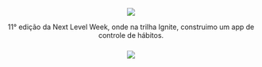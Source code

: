 <p align="center"><img src="./.github/nlw-logo.svg"></p>

<p align="center"> 11° edição da Next Level Week, onde na trilha Ignite, construimo um app de controle de hábitos.</p>

<h3 align="center"><img src="./.github/carlos.svg"></h3>